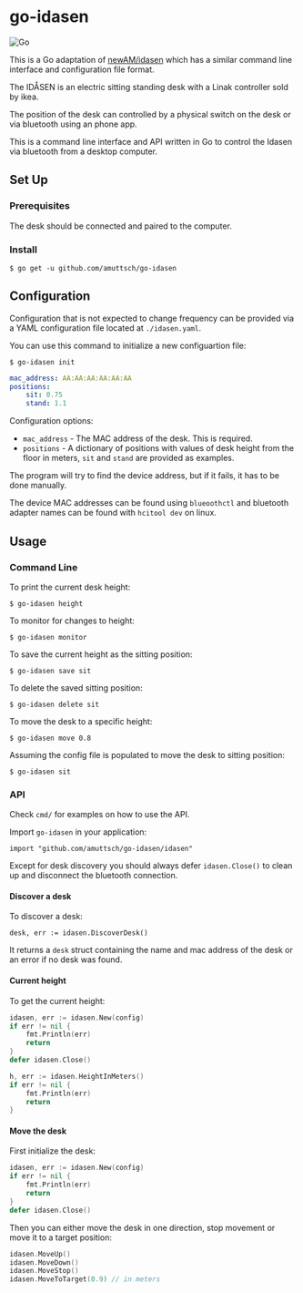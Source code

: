# go-idasen

![Go](https://github.com/amuttsch/go-idasen/workflows/Go/badge.svg)

This is a Go adaptation of [newAM/idasen](https://github.com/newAM/idasen) which has a similar
command line interface and configuration file format.

The IDÅSEN is an electric sitting standing desk with a Linak controller sold by
ikea.

The position of the desk can controlled by a physical switch on the desk or
via bluetooth using an phone app.

This is a command line interface and API written in Go to control the Idasen via
bluetooth from a desktop computer.

## Set Up

### Prerequisites

The desk should be connected and paired to the computer.

### Install

```shell
$ go get -u github.com/amuttsch/go-idasen
```

## Configuration
Configuration that is not expected to change frequency can be provided via a
YAML configuration file located at ``./idasen.yaml``.

You can use this command to initialize a new configuartion file:

```shell
$ go-idasen init
```


```yaml
mac_address: AA:AA:AA:AA:AA:AA
positions:
    sit: 0.75
    stand: 1.1
```

Configuration options:

* ``mac_address`` - The MAC address of the desk. This is required.
* ``positions`` - A dictionary of positions with values of desk height from the
  floor in meters, ``sit`` and ``stand`` are provided as examples.

The program will try to find the device address,
but if it fails, it has to be done manually.

The device MAC addresses can be found using ``blueoothctl`` and bluetooth
adapter names can be found with ``hcitool dev`` on linux.

## Usage

### Command Line

To print the current desk height:

    $ go-idasen height

To monitor for changes to height:

    $ go-idasen monitor

To save the current height as the sitting position:

    $ go-idasen save sit

To delete the saved sitting position:

    $ go-idasen delete sit

To move the desk to a specific height:

    $ go-idasen move 0.8

Assuming the config file is populated to move the desk to sitting position:

    $ go-idasen sit

### API

Check `cmd/` for examples on how to use the API.

Import `go-idasen` in your application:

    import "github.com/amuttsch/go-idasen/idasen"

Except for desk discovery you should always defer `idasen.Close()` to clean up and disconnect the bluetooth connection.

#### Discover a desk

To discover a desk:

    desk, err := idasen.DiscoverDesk()

It returns a `desk` struct containing the name and mac address of the desk or an error if no desk was found.

#### Current height

To get the current height:

```go
idasen, err := idasen.New(config)
if err != nil {
    fmt.Println(err)
    return
}
defer idasen.Close()

h, err := idasen.HeightInMeters()
if err != nil {
    fmt.Println(err)
    return
}
```

#### Move the desk

First initialize the desk:

```go
idasen, err := idasen.New(config)
if err != nil {
    fmt.Println(err)
    return
}
defer idasen.Close()
```

Then you can either move the desk in one direction, stop movement or move it to a target position:

```go
idasen.MoveUp()
idasen.MoveDown()
idasen.MoveStop()
idasen.MoveToTarget(0.9) // in meters
```
